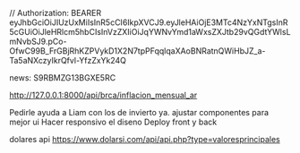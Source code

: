 // Authorization: BEARER eyJhbGciOiJIUzUxMiIsInR5cCI6IkpXVCJ9.eyJleHAiOjE3MTc4NzYxNTgsInR5cGUiOiJleHRlcm5hbCIsInVzZXIiOiJqYWNvYmd1aWxsZXJtb29vQGdtYWlsLmNvbSJ9.pCo-OfwC99B_FrGBjRhKZPVykD1X2N7tpPFqqlqaXAoBNRatnQWiHbJZ_a-Ta5aNXczyIkrQfvl-YfzZxYk24Q

news: S9RBMZG13BGXE5RC

http://127.0.0.1:8000/api/brca/inflacion_mensual_ar

Pedirle ayuda a Liam con los de invierto ya.
ajustar componentes para mejor ui
Hacer responsivo el diseno
Deploy front y back

dolares api
https://www.dolarsi.com/api/api.php?type=valoresprincipales